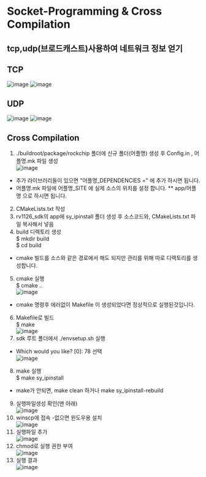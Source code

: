 # Socket-Programming & Cross Compilation
## tcp,udp(브로드캐스트)사용하여 네트워크 정보 얻기
## TCP
![image](https://github.com/parseyoung/Socket-Programming/assets/104110839/c050b6d5-e721-4cef-93a4-ad2337ab8faa)
![image](https://github.com/parseyoung/Socket-Programming/assets/104110839/20300b29-1bb1-4663-a270-012f6968e638)

## UDP
![image](https://github.com/parseyoung/Socket-Programming/assets/104110839/84b5e4ac-db60-4810-b888-dea3cad83854)
![image](https://github.com/parseyoung/Socket-Programming/assets/104110839/f1e7940d-06b0-4418-8297-f7b024e9288d)

## Cross Compilation
1. ./buildroot/package/rockchip 폴더에 신규 폴더(어플명) 생성 후  Config.in , 어플명.mk 파일 생성  <br>
 ![image](https://github.com/parseyoung/Socket-Programming-Cross/assets/104110839/32307e79-d626-4673-9cd2-0879f87a468d)   <br>
- 추가 라이브러리들이 있으면 "어플명_DEPENDENCIES =" 에 추가 하시면 됩니다. <br>
- 어플명.mk 파일에 어플명_SITE 에 실제 소스의 위치를 설정 합니다. ** app/어플명 으로 하시면 됩니다. <br>
2. CMakeLists.txt 작성 <br>
3. rv1126_sdk의 app에 sy_ipinstall 폴더 생성 후 소스코드와, CMakeLists.txt 파일 복사해서 넣음  <br>
4. build 디렉토리 생성 <br>
$ mkdir build <br>
$ cd build <br>
  - cmake 빌드를 소스와 같은 경로에서 해도 되지만 관리를 위해 따로 디렉토리를 생성합니다. <br>
5. cmake 실행 <br>
$ cmake .. <br>
![image](https://github.com/parseyoung/Socket-Programming-Cross/assets/104110839/68b28c26-4413-4c19-802c-1ed81d74da9a) <br>
- cmake 명령후 에러없이 Makefile 이 생성되었다면 정상적으로 실행된것입니다. <br>
6. Makefile로 빌드  <br>
$ make <br>
![image](https://github.com/parseyoung/Socket-Programming-Cross/assets/104110839/98329c25-c34f-4cd8-aac7-cc8b15a6ac1c)  <br>
7. sdk 루트 폴더에서 ./envsetup.sh 실행<br>
- Which would you like? [0]: 78 선택<br>
![image](https://github.com/parseyoung/Socket-Programming-Cross/assets/104110839/97b72ebd-9a65-4632-bba3-8e43743f8811) <br>
8. make 실행 <br>
$ make sy_ipinstall  <br>
- make가 안되면, make clean 하거나 make sy_ipinstall-rebuild
9. 실행파일생성 확인(맨 아래) <br>
![image](https://github.com/parseyoung/Socket-Programming-Cross/assets/104110839/268d733d-2158-43db-96d0-14f204bead95) <br>
10. winscp에 접속 -없으면 윈도우용 설치 <br>
![image](https://github.com/parseyoung/Socket-Programming-Cross/assets/104110839/479dbc03-7c8f-45ff-a426-c13b0dc68e72) <br>
11. 실행파일 추가<br>
![image](https://github.com/parseyoung/Socket-Programming-Cross/assets/104110839/ed8c9f06-00ed-4e28-aeca-8da54545ef42)<br>
12. chmod로 실행 권한 부여<br>
![image](https://github.com/parseyoung/Socket-Programming-Cross/assets/104110839/c6e097b7-c5f2-45fd-90cc-d4f57c1f43aa)<br>
13. 실행 결과 <br>
![image](https://github.com/parseyoung/Socket-Programming-Cross/assets/104110839/b66a6123-9cdc-48a7-9eb1-a2141f6ab306) <br>





 






  

   
    
